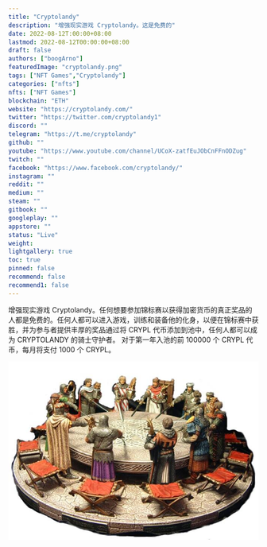 ```yaml
---
title: "Cryptolandy"
description: "增强现实游戏 Cryptolandy。这是免费的"
date: 2022-08-12T:00:00+08:00
lastmod: 2022-08-12T00:00:00+08:00
draft: false
authors: ["boogArno"]
featuredImage: "cryptolandy.png"
tags: ["NFT Games","Cryptolandy"]
categories: ["nfts"]
nfts: ["NFT Games"]
blockchain: "ETH"
website: "https://cryptolandy.com/"
twitter: "https://twitter.com/cryptolandy1"
discord: ""
telegram: "https://t.me/cryptolandy"
github: ""
youtube: "https://www.youtube.com/channel/UCoX-zatfEuJObCnFFnODZug"
twitch: ""
facebook: "https://www.facebook.com/cryptolandy/"
instagram: ""
reddit: ""
medium: ""
steam: ""
gitbook: ""
googleplay: ""
appstore: ""
status: "Live"
weight: 
lightgallery: true
toc: true
pinned: false
recommend: false
recommend1: false
---
```

增强现实游戏 Cryptolandy。任何想要参加锦标赛以获得加密货币的真正奖品的人都是免费的。任何人都可以进入游戏，训练和装备他的化身，以便在锦标赛中获胜，并为参与者提供丰厚的奖品通过将 CRYPL 代币添加到池中，任何人都可以成为 CRYPTOLANDY 的骑士守护者。
对于第一年入池的前 100000 个 CRYPL 代币，每月将支付 1000 个 CRYPL。

![korol_artur](korol_artur.jpg)